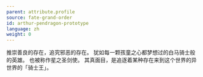 ```yaml
---
parent: attribute.profile
source: fate-grand-order
id: arthur-pendragon-prototype
language: zh
weight: 0
---
```


推崇善良的存在，追究邪恶的存在。
犹如每一颗孩童之心都梦想过的白马骑士般的英雄。
也被称作星之圣剑使。
其真面目，是追逐着某种存在来到这个世界的异世界的「骑士王」。
